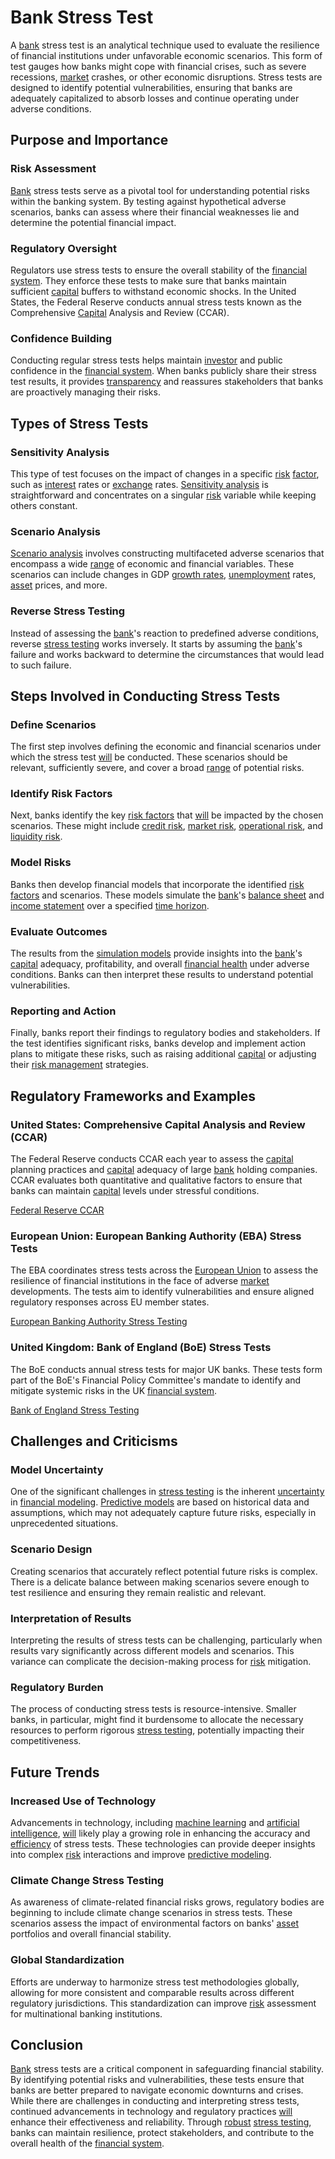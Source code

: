 # Bank Stress Test

A [bank](../b/bank.md) stress test is an analytical technique used to evaluate the resilience of financial institutions under unfavorable economic scenarios. This form of test gauges how banks might cope with financial crises, such as severe recessions, [market](../m/market.md) crashes, or other economic disruptions. Stress tests are designed to identify potential vulnerabilities, ensuring that banks are adequately capitalized to absorb losses and continue operating under adverse conditions.

## Purpose and Importance

### Risk Assessment
[Bank](../b/bank.md) stress tests serve as a pivotal tool for understanding potential risks within the banking system. By testing against hypothetical adverse scenarios, banks can assess where their financial weaknesses lie and determine the potential financial impact.

### Regulatory Oversight
Regulators use stress tests to ensure the overall stability of the [financial system](../f/financial_system.md). They enforce these tests to make sure that banks maintain sufficient [capital](../c/capital.md) buffers to withstand economic shocks. In the United States, the Federal Reserve conducts annual stress tests known as the Comprehensive [Capital](../c/capital.md) Analysis and Review (CCAR).

### Confidence Building
Conducting regular stress tests helps maintain [investor](../i/investor.md) and public confidence in the [financial system](../f/financial_system.md). When banks publicly share their stress test results, it provides [transparency](../t/transparency.md) and reassures stakeholders that banks are proactively managing their risks.

## Types of Stress Tests

### Sensitivity Analysis
This type of test focuses on the impact of changes in a specific [risk](../r/risk.md) [factor](../f/factor.md), such as [interest](../i/interest.md) rates or [exchange](../e/exchange.md) rates. [Sensitivity analysis](../s/sensitivity_analysis.md) is straightforward and concentrates on a singular [risk](../r/risk.md) variable while keeping others constant.

### Scenario Analysis
[Scenario analysis](../s/scenario_analysis.md) involves constructing multifaceted adverse scenarios that encompass a wide [range](../r/range.md) of economic and financial variables. These scenarios can include changes in GDP [growth rates](../g/growth_rates_in_trading.md), [unemployment](../u/unemployment.md) rates, [asset](../a/asset.md) prices, and more.

### Reverse Stress Testing
Instead of assessing the [bank](../b/bank.md)'s reaction to predefined adverse conditions, reverse [stress testing](../s/stress_testing.md) works inversely. It starts by assuming the [bank](../b/bank.md)'s failure and works backward to determine the circumstances that would lead to such failure.

## Steps Involved in Conducting Stress Tests

### Define Scenarios
The first step involves defining the economic and financial scenarios under which the stress test [will](../w/will.md) be conducted. These scenarios should be relevant, sufficiently severe, and cover a broad [range](../r/range.md) of potential risks.

### Identify Risk Factors
Next, banks identify the key [risk factors](../r/risk_factors_in_trading.md) that [will](../w/will.md) be impacted by the chosen scenarios. These might include [credit risk](../c/credit_risk.md), [market risk](../m/market_risk.md), [operational risk](../o/operational_risk.md), and [liquidity risk](../l/liquidity_risk.md).

### Model Risks
Banks then develop financial models that incorporate the identified [risk factors](../r/risk_factors_in_trading.md) and scenarios. These models simulate the [bank](../b/bank.md)'s [balance sheet](../b/balance_sheet.md) and [income statement](../i/income_statement.md) over a specified [time horizon](../t/time_horizon.md).

### Evaluate Outcomes
The results from the [simulation models](../s/simulation_models.md) provide insights into the [bank](../b/bank.md)'s [capital](../c/capital.md) adequacy, profitability, and overall [financial health](../f/financial_health.md) under adverse conditions. Banks can then interpret these results to understand potential vulnerabilities.

### Reporting and Action
Finally, banks report their findings to regulatory bodies and stakeholders. If the test identifies significant risks, banks develop and implement action plans to mitigate these risks, such as raising additional [capital](../c/capital.md) or adjusting their [risk management](../r/risk_management.md) strategies.

## Regulatory Frameworks and Examples

### United States: Comprehensive Capital Analysis and Review (CCAR)
The Federal Reserve conducts CCAR each year to assess the [capital](../c/capital.md) planning practices and [capital](../c/capital.md) adequacy of large [bank](../b/bank.md) holding companies. CCAR evaluates both quantitative and qualitative factors to ensure that banks can maintain [capital](../c/capital.md) levels under stressful conditions.

[Federal Reserve CCAR](https://www.federalreserve.gov/supervisionreg/ccar.htm)

### European Union: European Banking Authority (EBA) Stress Tests
The EBA coordinates stress tests across the [European Union](../e/european_union_(eu).md) to assess the resilience of financial institutions in the face of adverse [market](../m/market.md) developments. The tests aim to identify vulnerabilities and ensure aligned regulatory responses across EU member states.

[European Banking Authority Stress Testing](https://www.eba.europa.eu/risk-analysis-and-data/eu-wide-stress-testing)

### United Kingdom: Bank of England (BoE) Stress Tests
The BoE conducts annual stress tests for major UK banks. These tests form part of the BoE's Financial Policy Committee's mandate to identify and mitigate systemic risks in the UK [financial system](../f/financial_system.md).

[Bank of England Stress Testing](https://www.bankofengland.co.uk/stress-testing)

## Challenges and Criticisms

### Model Uncertainty
One of the significant challenges in [stress testing](../s/stress_testing.md) is the inherent [uncertainty](../u/uncertainty_in_trading.md) in [financial modeling](../f/financial_modeling.md). [Predictive models](../p/predictive_models_in_trading.md) are based on historical data and assumptions, which may not adequately capture future risks, especially in unprecedented situations.

### Scenario Design
Creating scenarios that accurately reflect potential future risks is complex. There is a delicate balance between making scenarios severe enough to test resilience and ensuring they remain realistic and relevant.

### Interpretation of Results
Interpreting the results of stress tests can be challenging, particularly when results vary significantly across different models and scenarios. This variance can complicate the decision-making process for [risk](../r/risk.md) mitigation.

### Regulatory Burden
The process of conducting stress tests is resource-intensive. Smaller banks, in particular, might find it burdensome to allocate the necessary resources to perform rigorous [stress testing](../s/stress_testing.md), potentially impacting their competitiveness.

## Future Trends

### Increased Use of Technology
Advancements in technology, including [machine learning](../m/machine_learning.md) and [artificial intelligence](../a/artificial_intelligence_in_trading.md), [will](../w/will.md) likely play a growing role in enhancing the accuracy and [efficiency](../e/efficiency.md) of stress tests. These technologies can provide deeper insights into complex [risk](../r/risk.md) interactions and improve [predictive modeling](../p/predictive_modeling.md).

### Climate Change Stress Testing
As awareness of climate-related financial risks grows, regulatory bodies are beginning to include climate change scenarios in stress tests. These scenarios assess the impact of environmental factors on banks' [asset](../a/asset.md) portfolios and overall financial stability.

### Global Standardization
Efforts are underway to harmonize stress test methodologies globally, allowing for more consistent and comparable results across different regulatory jurisdictions. This standardization can improve [risk](../r/risk.md) assessment for multinational banking institutions.

## Conclusion

[Bank](../b/bank.md) stress tests are a critical component in safeguarding financial stability. By identifying potential risks and vulnerabilities, these tests ensure that banks are better prepared to navigate economic downturns and crises. While there are challenges in conducting and interpreting stress tests, continued advancements in technology and regulatory practices [will](../w/will.md) enhance their effectiveness and reliability. Through [robust](../r/robust.md) [stress testing](../s/stress_testing.md), banks can maintain resilience, protect stakeholders, and contribute to the overall health of the [financial system](../f/financial_system.md).